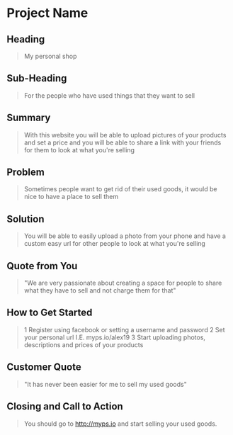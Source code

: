 # Project Name #

<!-- 
> This material was originally posted [here](http://www.quora.com/What-is-Amazons-approach-to-product-development-and-product-management). It is reproduced here for posterities sake.

There is an approach called "working backwards" that is widely used at Amazon. They work backwards from the customer, rather than starting with an idea for a product and trying to bolt customers onto it. While working backwards can be applied to any specific product decision, using this approach is especially important when developing new products or features.

For new initiatives a product manager typically starts by writing an internal press release announcing the finished product. The target audience for the press release is the new/updated product's customers, which can be retail customers or internal users of a tool or technology. Internal press releases are centered around the customer problem, how current solutions (internal or external) fail, and how the new product will blow away existing solutions.

If the benefits listed don't sound very interesting or exciting to customers, then perhaps they're not (and shouldn't be built). Instead, the product manager should keep iterating on the press release until they've come up with benefits that actually sound like benefits. Iterating on a press release is a lot less expensive than iterating on the product itself (and quicker!).

If the press release is more than a page and a half, it is probably too long. Keep it simple. 3-4 sentences for most paragraphs. Cut out the fat. Don't make it into a spec. You can accompany the press release with a FAQ that answers all of the other business or execution questions so the press release can stay focused on what the customer gets. My rule of thumb is that if the press release is hard to write, then the product is probably going to suck. Keep working at it until the outline for each paragraph flows. 

Oh, and I also like to write press-releases in what I call "Oprah-speak" for mainstream consumer products. Imagine you're sitting on Oprah's couch and have just explained the product to her, and then you listen as she explains it to her audience. That's "Oprah-speak", not "Geek-speak".

Once the project moves into development, the press release can be used as a touchstone; a guiding light. The product team can ask themselves, "Are we building what is in the press release?" If they find they're spending time building things that aren't in the press release (overbuilding), they need to ask themselves why. This keeps product development focused on achieving the customer benefits and not building extraneous stuff that takes longer to build, takes resources to maintain, and doesn't provide real customer benefit (at least not enough to warrant inclusion in the press release).
 -->
 
## Heading ##
  > My personal shop

## Sub-Heading ##
  > For the people who have used things that they want to sell

## Summary ##
  > With this website you will be able to upload pictures of your products and set a price and you will be able to share a link with your friends for them to look at what you're selling

## Problem ##
  > Sometimes people want to get rid of their used goods, it would be nice to have a place to sell them

## Solution ##
  > You will be able to easily upload a photo from your phone and have a custom easy url for other people to look at what you're selling

## Quote from You ##
  > "We are very passionate about creating a space for people to share what they have to sell and not charge them for that"

## How to Get Started ##
  > 1 Register using facebook or setting a username and password
    2 Set your personal url I.E. myps.io/alex19
    3 Start uploading photos, descriptions and prices of your products

## Customer Quote ##
  > "It has never been easier for me to sell my used goods"

## Closing and Call to Action ##
  > You should go to http://myps.io and start selling your used goods.
